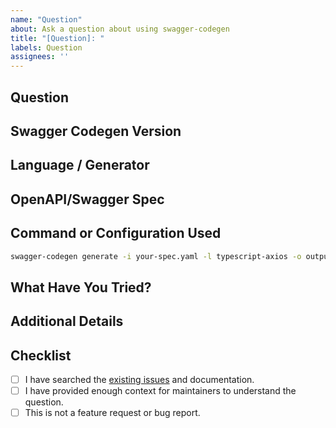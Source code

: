 ```yaml
---
name: "Question"
about: Ask a question about using swagger-codegen
title: "[Question]: "
labels: Question
assignees: ''
---
```


## Question

<!--
Clearly describe your question or what you're trying to understand.

To help us help you, consider including:
- What generator/language are you using?
- What are you trying to achieve?
- Are you unsure about a CLI flag, config option, or spec feature?
-->

## Swagger Codegen Version

<!-- e.g. 3.0.45 -->

## Language / Generator

<!--
Specify the codegen target language or library.
Examples:
- java
- spring
- python
- typescript-axios
-->

## OpenAPI/Swagger Spec

<!--
Optionally include a snippet of your spec, or describe its structure if relevant.
-->

## Command or Configuration Used

<!--
Paste the relevant CLI command or Maven/Gradle plugin configuration.
-->

```bash
swagger-codegen generate -i your-spec.yaml -l typescript-axios -o output/
```

## What Have You Tried?

<!--
Describe any steps you’ve already taken to solve the issue or investigate the behavior.
Examples:
- I searched the documentation and examples
- I looked through similar GitHub issues
- I tried different config options or generators
-->

## Additional Details

<!--
Any extra context that might help:
- links to documentation you consulted
- screenshots
- output logs or CLI behavior
- clarification about the spec you're using
-->

## Checklist

- [ ] I have searched the [existing issues](https://github.com/swagger-api/swagger-codegen/issues) and documentation.
- [ ] I have provided enough context for maintainers to understand the question.
- [ ] This is not a feature request or bug report.